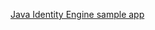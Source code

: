 [Java Identity Engine sample app](https://github.com/okta/okta-idx-java/tree/master/samples/embedded-auth-with-sdk)

